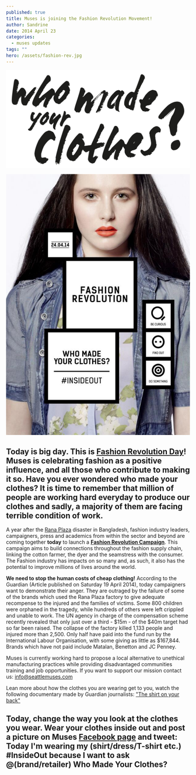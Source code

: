 ```yaml
---
published: true
title: Muses is joining the Fashion Revolution Movement!
author: Sandrine
date: 2014 April 23
categories:
  - muses updates
tags: ""
hero: /assets/fashion-rev.jpg
---
```

![](/assets/WMYC_black_2.png)

![](/assets/BdqE8ltCUAALcBQ.jpg)

## Today is big day. This is [Fashion Revolution Day](http://fashionrevolution.org/about/mission/)! Muses is celebrating fashion as a positive influence, and all those who contribute to making it so. Have you ever wondered who made your clothes? It is time to remember that million of people are working hard everyday to produce our clothes and sadly, a majority of them are facing terrible condition of work.

A year after the [Rana Plaza](http://www.theguardian.com/world/rana-plaza "More from the Guardian on Rana Plaza") disaster in Bangladesh, fashion industry leaders, campaigners, press and academics from within the sector and beyond are coming together **today** to launch a [**Fashion Revolution Campaign**](http://fashionrevolution.org/). This campaign aims to build connections throughout the fashion supply chain, linking the cotton farmer, the dyer and the seamstress with the consumer. The Fashion industry has impacts on so many and, as such, it also has the potential to improve millions of lives around the world.

**We need to stop the human costs of cheap clothing!** According to the Guardian (Article published on Saturday 19 April 2014), today campaigners want to demonstrate their anger. They are outraged by the failure of some of the brands which used the Rana Plaza factory to give adequate recompense to the injured and the families of victims. Some 800 children were orphaned in the tragedy, while hundreds of others were left crippled and unable to work. The UN agency in charge of the compensation scheme recently revealed that only just over a third - $15m - of the $40m target had so far been raised. The collapse of the factory killed 1,133 people and injured more than 2,500. Only half have paid into the fund run by the International Labour Organisation, with some giving as little as $167,844. Brands which have not paid include Matalan, Benetton and JC Penney.

Muses is currently working hard to propose a local alternative to unethical manufacturing practices while providing disadvantaged communities training and job opportunities. If you want to support our mission contact us: info@seattlemuses.com

Lean more about how the clothes you are wearing get to you, watch the following documentary made by Guardian journalists: ["The shirt on your back"](http://www.theguardian.com/world/ng-interactive/2014/apr/bangladesh-shirt-on-your-back)

## Today, change the way you look at the clothes you wear. Wear your clothes inside out and post a picture on Muses [Facebook page](https://www.facebook.com/SeattleMuses) and tweet: Today I'm wearing my (shirt/dress/T-shirt etc.) #InsideOut because I want to ask @(brand/retailer) Who Made Your Clothes?